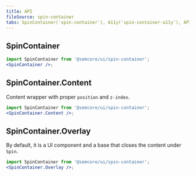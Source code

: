 ```yaml
---
title: API
fileSource: spin-container
tabs: SpinContainer('spin-container'), A11y('spin-container-a11y'), API('spin-container-api'), Example('spin-container-code'), Changelog('spin-container-changelog')
---
```


## SpinContainer

```jsx
import SpinContainer from '@semcore/ui/spin-container';
<SpinContainer />;
```

<TypesView type="SpinContainerProps" :types={...types} />

## SpinContainer.Content

Content wrapper with proper `position` and `z-index`.

```jsx
import SpinContainer from '@semcore/ui/spin-container';
<SpinContainer.Content />;
```

## SpinContainer.Overlay

By default, it is a UI component and a base that closes the content under `Spin`.

```jsx
import SpinContainer from '@semcore/ui/spin-container';
<SpinContainer.Overlay />;
```

<script setup>import { data as types } from '@types.data.ts';</script>